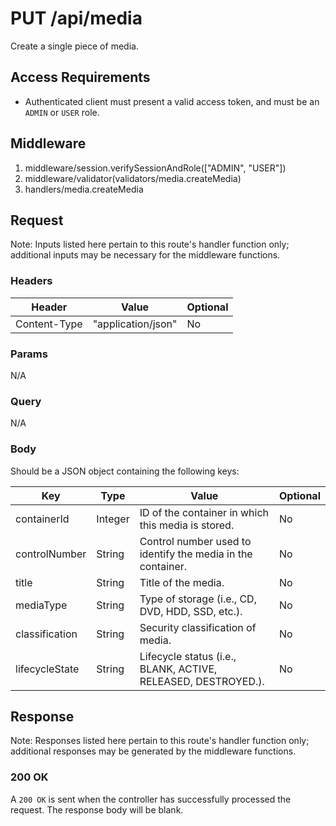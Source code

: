 # PUT /api/media

Create a single piece of media.

## Access Requirements

- Authenticated client must present a valid access token, and must be an `ADMIN` or `USER` role.

## Middleware

1. middleware/session.verifySessionAndRole(["ADMIN", "USER"])
2. middleware/validator(validators/media.createMedia)
3. handlers/media.createMedia

## Request

Note: Inputs listed here pertain to this route's handler function only; additional inputs may be necessary for the middleware functions.

### Headers

|Header|Value|Optional|
|-|-|-|
|Content-Type|"application/json"|No|

### Params

N/A

### Query

N/A

### Body

Should be a JSON object containing the following keys:

|Key|Type|Value|Optional|
|-|-|-|-|
|containerId|Integer|ID of the container in which this media is stored.|No|
|controlNumber|String|Control number used to identify the media in the container.|No|
|title|String|Title of the media.|No|
|mediaType|String|Type of storage (i.e., CD, DVD, HDD, SSD, etc.).|No|
|classification|String|Security classification of media.|No|
|lifecycleState|String|Lifecycle status (i.e., BLANK, ACTIVE, RELEASED, DESTROYED.).|No|

## Response

Note: Responses listed here pertain to this route's handler function only; additional responses may be generated by the middleware functions.

### 200 OK

A `200 OK` is sent when the controller has successfully processed the request.  The response body will be blank.